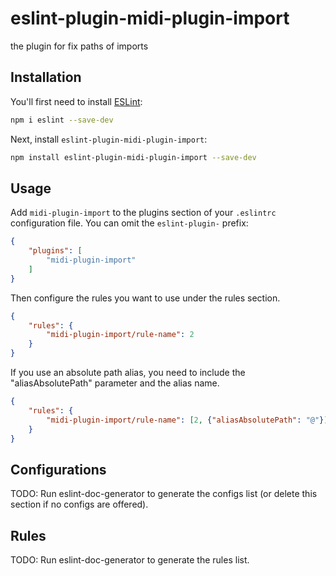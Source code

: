 # eslint-plugin-midi-plugin-import

the plugin for fix paths of imports 

## Installation

You'll first need to install [ESLint](https://eslint.org/):

```sh
npm i eslint --save-dev
```

Next, install `eslint-plugin-midi-plugin-import`:

```sh
npm install eslint-plugin-midi-plugin-import --save-dev
```

## Usage

Add `midi-plugin-import` to the plugins section of your `.eslintrc` configuration file. You can omit the `eslint-plugin-` prefix:

```json
{
    "plugins": [
        "midi-plugin-import"
    ]
}
```


Then configure the rules you want to use under the rules section.

```json
{
    "rules": {
        "midi-plugin-import/rule-name": 2
    }
}
```

If you use an absolute path alias, you need to include the "aliasAbsolutePath" parameter and the alias name.

```json
{
    "rules": {
        "midi-plugin-import/rule-name": [2, {"aliasAbsolutePath": "@"}]
    }
}
```



## Configurations

<!-- begin auto-generated configs list -->
TODO: Run eslint-doc-generator to generate the configs list (or delete this section if no configs are offered).
<!-- end auto-generated configs list -->



## Rules

<!-- begin auto-generated rules list -->
TODO: Run eslint-doc-generator to generate the rules list.
<!-- end auto-generated rules list -->


